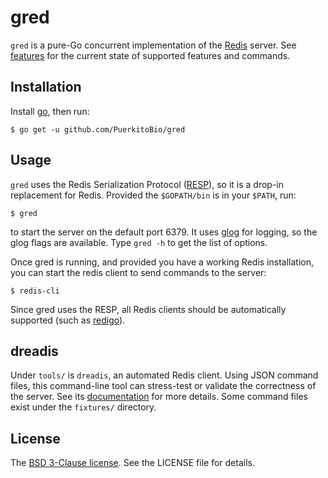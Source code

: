 # gred

`gred` is a pure-Go concurrent implementation of the [Redis][] server. See [features][] for the current state of supported features and commands.

## Installation

Install [go][], then run:

```
$ go get -u github.com/PuerkitoBio/gred
```

## Usage

`gred` uses the Redis Serialization Protocol ([RESP][]), so it is a drop-in replacement for Redis. Provided the `$GOPATH/bin` is in your `$PATH`, run:

```
$ gred
```

to start the server on the default port 6379. It uses [glog][] for logging, so the glog flags are available. Type `gred -h` to get the list of options.

Once gred is running, and provided you have a working Redis installation, you can start the redis client to send commands to the server:

```
$ redis-cli
```

Since gred uses the RESP, all Redis clients should be automatically supported (such as [redigo][]).

## dreadis

Under `tools/` is `dreadis`, an automated Redis client. Using JSON command files, this command-line tool can stress-test or validate the correctness of the server. See its [documentation][dreadis] for more details. Some command files exist under the `fixtures/` directory.

## License

The [BSD 3-Clause license][bsd]. See the LICENSE file for details.

[go]: http://golang.org/doc/install
[RESP]: http://redis.io/topics/protocol
[glog]: https://github.com/golang/glog
[Redis]: http://redis.io
[redigo]: https://github.com/garyburd/redigo
[bsd]: http://opensource.org/licenses/BSD-3-Clause
[features]: https://github.com/PuerkitoBio/gred/wiki/Features
[dreadis]: http://godoc.org/github.com/PuerkitoBio/gred/tools/dreadis
